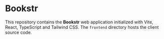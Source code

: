 # Bookstr

This repository contains the **Bookstr** web application initialized with Vite,
React, TypeScript and Tailwind CSS. The `frontend` directory hosts the client
source code.
